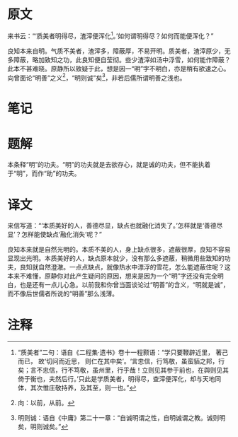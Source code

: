 # 原文
来书云：“‘质美者明得尽，渣滓便浑化[^1]。’如何谓明得尽？如何而能便浑化？”

良知本来自明。气质不美者，渣滓多，障蔽厚，不易开明。质美者，渣滓原少，无多障蔽，略加致知之功，此良知便自莹彻。些少渣滓如汤中浮雪，如何能作障蔽？此本不甚难晓。原静所以致疑于此，想是因一“明”字不明白，亦是稍有欲速之心。向曾面论“明善”之义[^2]，“明则诚”矣[^3]，非若后儒所谓明善之浅也。
# 笔记

# 题解
本条释“明”的功夫。“明”的功夫就是去欲存心，就是诚的功夫，但不能执着于“明”，而作“助”的功夫。
# 译文
来信写道：“‘本质美好的人，善德尽显，缺点也就融化消失了。’怎样就是‘善德尽显’？怎样能使缺点‘融化消失’呢？”

良知本来就是自然光明的。本质不美的人，身上缺点很多，遮蔽很厚，良知不容易显现出光明。本质美好的人，缺点原本就少，没有那么多遮蔽，稍微用些致知的功夫，良知就自然澄澈。一点点缺点，就像热水中漂浮的雪花，怎么能遮蔽住呢？这本来不难懂，原静你对此产生疑问的原因，想来是因为一个“明”字还没有完全明白，也是还有一点儿心急。以前我和你曾当面谈论过“明善”的含义，“明就是诚”，而不像后世儒者所说的“明善”那么浅薄。
# 注释

[^1]: “质美者”二句：语自《二程集·遗书》卷十一程颢语：“学只要鞭辟近里， 著己而已， 故‘切问而近思， 则仁在其中矣’。‘言忠信，行笃敬，虽蛮貊之邦，行矣；言不忠信，行不笃敬，虽州里，行乎哉！立则见其参于前也，在舆则见其倚于衡也，夫然后行。’只此是学质美者，明得尽，查滓便浑化，却与天地同体，其次惟庄敬持养，及其至，则一也。”
[^2]: 向：以前，从前。
[^3]: 明则诚：语自《中庸》第二十一章：“自诚明谓之性，自明诚谓之教。诚则明矣，明则诚矣。”
